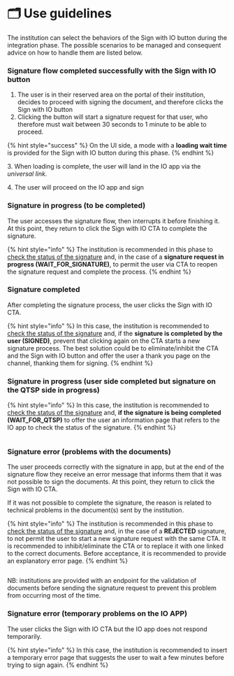 # 🗂️ Use guidelines

The institution can select the behaviors of the Sign with IO button during the integration phase. The possible scenarios to be managed and consequent advice on how to handle them are listed below.

### Signature flow completed successfully with the Sign with IO button <a href="#flusso-di-firma-cta-terminato-con-successo" id="flusso-di-firma-cta-terminato-con-successo"></a>

1. The user is in their reserved area on the portal of their institution, decides to proceed with signing the document, and therefore clicks the Sign with IO button
2. Clicking the button will start a signature request for that user, who therefore must wait between 30 seconds to 1 minute to be able to proceed.

{% hint style="success" %} On the UI side, a mode with a **loading wait time** is provided for the Sign with IO button during this phase. {% endhint %}

 3\.  When loading is complete, the user will land in the IO app via the _universal link._

 4\. The user will proceed on the IO app and sign

### **Signature in progress (to be completed)**

The user accesses the signature flow, then interrupts it before finishing it. At this point, they return to click the Sign with IO CTA to complete the signature.

{% hint style="info" %} The institution is recommended in this phase to [check the status of the signature](../verify-the-status-of-a-signature.md) and, in the case of a **signature request in progress (WAIT_FOR_SIGNATURE)**, to permit the user via CTA to reopen the signature request and complete the process. {% endhint %}

### **Signature completed**

After completing the signature process, the user clicks the Sign with IO CTA.

{% hint style="info" %} In this case, the institution is recommended to [check the status of the signature](../verify-the-status-of-a-signature.md) and, if the **signature is completed by the user (SIGNED)**, prevent that clicking again on the CTA starts a new signature process. The best solution could be to eliminate/inhibit the CTA and the Sign with IO button and offer the user a thank you page on the channel, thanking them for signing. {% endhint %}

### **Signature in progress (user side completed but signature on the QTSP side in progress)**

{% hint style="info" %} In this case, the institution is recommended to [check the status of the signature](../verify-the-status-of-a-signature.md) and, **if the signature is being completed (WAIT_FOR_QTSP)** to offer the user an information page that refers to the IO app to check the status of the signature. {% endhint %}

<figure><img src="../.gitbook/assets/Screenshot 2023-03-28 alle 17.42.12.png" alt=""><figcaption></figcaption></figure>

### **Signature error (problems with the documents)**

The user proceeds correctly with the signature in app, but at the end of the signature flow they receive an error message that informs them that it was not possible to sign the documents. At this point, they return to click the Sign with IO CTA.

If it was not possible to complete the signature, the reason is related to technical problems in the document(s) sent by the institution. 

{% hint style="info" %} The institution is recommended in this phase to [check the status of the signature](../verify-the-status-of-a-signature.md) and, in the case of a **REJECTED** signature, to not permit the user to start a new signature request with the same CTA. It is recommended to inhibit/eliminate the CTA or to replace it with one linked to the correct documents. Before acceptance, it is recommended to provide an explanatory error page. {% endhint %}

<figure><img src="../.gitbook/assets/Screenshot 2023-03-28 alle 17.40.30.png" alt=""><figcaption></figcaption></figure>

NB: institutions are provided with an endpoint for the validation of documents before sending the signature request to prevent this problem from occurring most of the time.

### **Signature error (temporary problems on the IO APP)**

The user clicks the Sign with IO CTA but the IO app does not respond temporarily.

{% hint style="info" %} In this case, the institution is recommended to insert a temporary error page that suggests the user to wait a few minutes before trying to sign again. {% endhint %}

<figure><img src="../.gitbook/assets/Screenshot 2023-03-28 alle 17.41.10.png" alt=""><figcaption></figcaption></figure>

